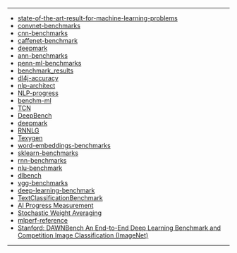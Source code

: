 
-------------------

- [state-of-the-art-result-for-machine-learning-problems](https://github.com/RedditSota/state-of-the-art-result-for-machine-learning-problems) 
- [convnet-benchmarks](https://github.com/soumith/convnet-benchmarks) 
- [cnn-benchmarks](https://github.com/jcjohnson/cnn-benchmarks) 
- [caffenet-benchmark](https://github.com/ducha-aiki/caffenet-benchmark) 
- [deepmark](https://github.com/DeepMark/deepmark) 
- [ann-benchmarks](https://github.com/erikbern/ann-benchmarks) 
- [penn-ml-benchmarks](https://github.com/EpistasisLab/penn-ml-benchmarks) 
- [benchmark_results](https://github.com/foolwood/benchmark_results) 
- [dl4j-accuracy](https://deeplearning4j.org/accuracy) 
- [nlp-architect](https://github.com/NervanaSystems/nlp-architect) 
- [NLP-progress](https://github.com/sebastianruder/NLP-progress)
- [benchm-ml](https://github.com/szilard/benchm-ml)
- [TCN](https://github.com/locuslab/TCN)
- [DeepBench](https://github.com/baidu-research/DeepBench)
- [deepmark](https://github.com/DeepMark/deepmark)
- [RNNLG](https://github.com/shawnwun/RNNLG)
- [Texygen](https://github.com/geek-ai/Texygen)
- [word-embeddings-benchmarks](https://github.com/kudkudak/word-embeddings-benchmarks)
- [sklearn-benchmarks](https://github.com/rhiever/sklearn-benchmarks)
- [rnn-benchmarks](https://github.com/glample/rnn-benchmarks)
- [nlu-benchmark](https://github.com/snipsco/nlu-benchmark)
- [dlbench](https://github.com/hclhkbu/dlbench)
- [vgg-benchmarks](https://github.com/aizvorski/vgg-benchmarks)
- [deep-learning-benchmark](https://github.com/u39kun/deep-learning-benchmark) 
- [TextClassificationBenchmark](https://github.com/wabyking/TextClassificationBenchmark)
- [AI Progress Measurement](https://www.eff.org/ai/metrics)
- [Stochastic Weight Averaging](https://towardsdatascience.com/stochastic-weight-averaging-a-new-way-to-get-state-of-the-art-results-in-deep-learning-c639ccf36a)
- [mlperf-reference](https://github.com/mlperf/reference)
- [Stanford: DAWNBench
An End-to-End Deep Learning Benchmark and Competition
Image Classification (ImageNet)](https://dawn.cs.stanford.edu/benchmark/index.html)


------------------

